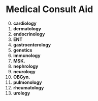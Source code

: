 # Medical Consult Aid


0. **cardiology**
1. **dermatology**
2. **endocrinology**
3. **ENT**
4. **gastroenterology**
5. **genetics**
6. **immunology**
7. **MSK.**
8. **nephrology**
9. **neurology**
10. **OBGyn.**
11. **pulmonology**
12. **rheumatology**
13. **urology**
